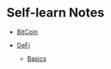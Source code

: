 # Self-learn Notes
* [BitCoin](BitCoin/README.md)

* [DeFi](DeFi/README.md)
	* [Basics](DeFi/0-basics.md)